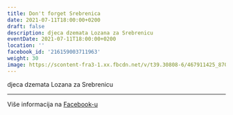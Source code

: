 ```yaml
---
title: Don't forget Srebrenica
date: 2021-07-11T18:00:00+0200
draft: false
description: djeca dzemata Lozana za Srebrenicu
eventDate: 2021-07-11T18:00:00+0200
location: ''
facebook_id: '216159003711963'
weight: 30
image: https://scontent-fra3-1.xx.fbcdn.net/v/t39.30808-6/467911425_8702124949883247_8451066247417132989_n.jpg?_nc_cat=103&ccb=1-7&_nc_sid=9e60e4&_nc_ohc=LlcqVOHZhykQ7kNvwFMr0E1&_nc_oc=AdlXkRXyD1hC_6Z5CDM7PaNN3Z4dhDik1C8g4zd9P-s-njIQsDUWw1z2d9p0tx7kOAE&_nc_zt=23&_nc_ht=scontent-fra3-1.xx&edm=ABTKTjYEAAAA&_nc_gid=K34Ty5Lo8NzN3Qqm2t3Hig&oh=00_AfO2a40cOjX2WWHjsX-PQ1tujkzybA8o_VsdkV85UJYfcw&oe=684847D9
---
```


djeca dzemata Lozana za Srebrenicu

---

Više informacija na [Facebook-u](https://facebook.com/events/216159003711963)